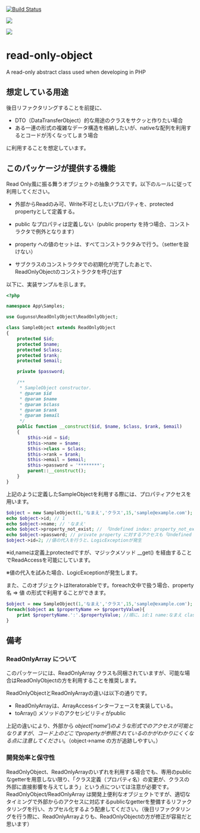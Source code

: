 [![Build Status](https://travis-ci.com/gugunso/read-only-object.svg?branch=main)](https://travis-ci.com/gugunso/read-only-object)

<a href="https://codeclimate.com/github/gugunso/read-only-object/maintainability"><img src="https://api.codeclimate.com/v1/badges/ed33032118663588cd31/maintainability" /></a>

<a href="https://codeclimate.com/github/gugunso/read-only-object/test_coverage"><img src="https://api.codeclimate.com/v1/badges/ed33032118663588cd31/test_coverage" /></a>

# read-only-object

A read-only abstract class used when developing in PHP

## 想定している用途

後日リファクタリングすることを前提に、

- DTO（DataTransferObject）的な用途のクラスをサクッと作りたい場合
- ある一連の形式の複雑なデータ構造を格納したいが、nativeな配列を利用するとコードが汚くなってしまう場合

に利用することを想定しています。

## このパッケージが提供する機能

Read Only風に振る舞うオブジェクトの抽象クラスです。以下のルールに従って利用してください。

- 外部からReadのみ可、Write不可としたいプロパティを、protected propertyとして定義する。
- public なプロパティは定義しない（public property を持つ場合、コンストラクタで例外となります）

- property への値のセットは、すべてコンストラクタみで行う。（setterを設けない）
- サブクラスのコンストラクタでの初期化が完了したあとで、ReadOnlyObjectのコンストラクタを呼び出す

以下に、実装サンプルを示します。

``` php
<?php

namespace App\Samples;

use Gugunso\ReadOnlyObject\ReadOnlyObject;

class SampleObject extends ReadOnlyObject
{
    protected $id;
    protected $name;
    protected $class;
    protected $rank;
    protected $email;

    private $password;

    /**
     * SampleObject constructor.
     * @param $id
     * @param $name
     * @param $class
     * @param $rank
     * @param $email
     */
    public function __construct($id, $name, $class, $rank, $email)
    {
        $this->id = $id;
        $this->name = $name;
        $this->class = $class;
        $this->rank = $rank;
        $this->email = $email;
        $this->password = '********';
        parent::__construct();
    }
}
```

上記のように定義したSampleObjectを利用する際には、プロパティアクセスを用います。

```php
$object = new SampleObject(1,'なまえ','クラス',15,'sample@example.com');
echo $object->id; // 1
echo $object->name; // 'なまえ'
echo $object->property_not_exist; // 「Undefined index: property_not_exist」エラーが発生
echo $object->password; // private property に対するアクセスも「Undefined index: password」エラーが発生
$object->id=2; //値の代入を行うと、LogicExceptionが発生
```

※id,nameは定義上protectedですが、マジックメソッド __get() を経由することでReadAccessを可能にしています。

※値の代入を試みた場合、LogicExceptionが発生します。



また、このオブジェクトはIteratorableです。foreach文中で扱う場合、property名 => 値 の形式で利用することができます。

```php
$object = new SampleObject(1,'なまえ','クラス',15,'sample@example.com');
foreach($object as $propertyName => $propertyValue){
    print $propertyName.':'.$propertyValue; //順に、id:1 name:なまえ class:クラス rank:15 email:sample@example.com が出力されます
}
```



## 備考

### ReadOnlyArray について

このパッケージには、ReadOnlyArray クラスも同梱されていますが、可能な場合はReadOnlyObjectの方を利用することを推奨します。

ReadOnlyObjectとReadOnlyArrayの違いは以下の通りです。

- ReadOnlyArrayは、ArrayAccessインターフェースを実装している。
- toArray() メソッドのアクセシビリティがpublic



上記の違いにより、外部から $object['name'] のような形式でのアクセスが可能となりますが、コード上のどこでpropertyが参照されているのかがわかりにくくなる点に注意してください。（$object->name の方が追跡しやすい。）



### 開発効率と保守性

ReadOnlyObject、ReadOnlyArrayのいずれを利用する場合でも、専用のpublicなgetterを用意しない限り、「クラス定義（プロパティ名）の変更が、クラスの外部に直接影響を与えてしまう」という点については注意が必要です。ReadOnlyObject/ReadOnlyArray は開発上便利なオブジェクトですが、適切なタイミングで外部からのアクセスに対応するpublicなgetterを整備するリファクタリングを行い、カプセル化するよう配慮してください。（後日リファクタリングを行う際に、ReadOnlyArrayよりも、ReadOnlyObjectの方が修正が容易だと思います）

